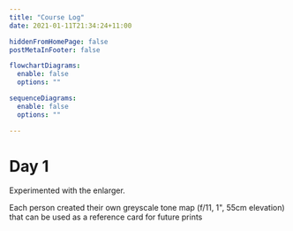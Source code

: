 ```yaml
---
title: "Course Log"
date: 2021-01-11T21:34:24+11:00

hiddenFromHomePage: false
postMetaInFooter: false

flowchartDiagrams:
  enable: false
  options: ""

sequenceDiagrams: 
  enable: false
  options: ""

---
```


# Day 1

Experimented with the enlarger.

Each person created their own greyscale tone map (f/11, 1", 55cm elevation) that can be used as a reference card for future prints